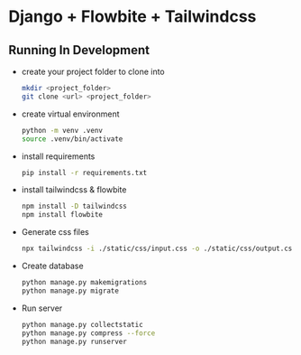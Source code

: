 # Django + Flowbite + Tailwindcss

## Running In Development

<!-- - Install Memcached
  - Ubuntu

    ``` sh
    sudo apt-get install Memcached
    ```

  - Arch Linux

    ```sh
    sudo pacman -S memcached
    sudo systemctl status memcached
    ``` -->

- create your project folder to clone into

    ``` sh
    mkdir <project_folder>
    git clone <url> <project_folder>
    ```

- create virtual environment

    ``` sh
    python -m venv .venv
    source .venv/bin/activate
    ```

- install requirements

    ``` sh
    pip install -r requirements.txt
    ```

- install tailwindcss & flowbite

    ``` sh
    npm install -D tailwindcss
    npm install flowbite
    ```

- Generate css files

    ``` sh
    npx tailwindcss -i ./static/css/input.css -o ./static/css/output.css --watch
    ```

- Create database

    ```sh
    python manage.py makemigrations
    python manage.py migrate
    ```


- Run server

    ```sh
    python manage.py collectstatic
    python manage.py compress --force
    python manage.py runserver
    ```
